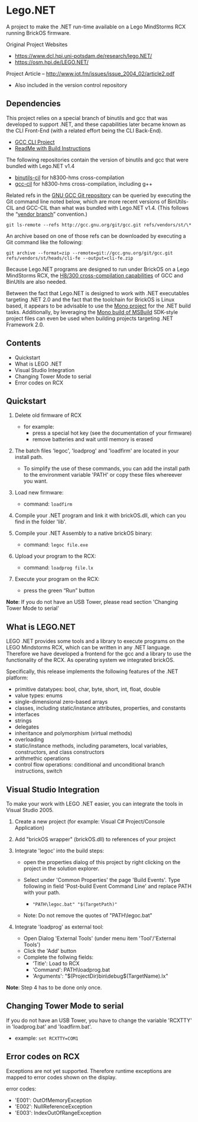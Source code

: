 Lego.NET
=====================
A project to make the .NET run-time available on a Lego MindStorms RCX running BrickOS firmware.

Original Project Websites
* https://www.dcl.hpi.uni-potsdam.de/research/lego.NET/
* https://osm.hpi.de/LEGO.NET/

Project Article – http://www.jot.fm/issues/issue_2004_02/article2.pdf
* Also included in the version control repository

Dependencies
------------
This project relies on a special branch of binutils and gcc that was developed to support .NET,
and these capabilities later became known as the CLI Front-End (with a related effort being the CLI Back-End).
* [GCC CLI Project](https://gcc.gnu.org/projects/cli.html)
* [ReadMe with Build Instructions](https://gcc.gnu.org/git/?p=gcc.git;a=blob;f=README;hb=refs/vendors/st/heads/README)

The following repositories contain the version of binutils and gcc that were bundled with Lego.NET v1.4
* [binutils-cil](https://github.com/BrickBot/binutils-cil) for h8300-hms cross-compilation
* [gcc-cil](https://github.com/BrickBot/gcc-cil) for h8300-hms cross-compilation, including g++

Related refs in the [GNU GCC Git repository](https://gcc.gnu.org/git.html) can be queried by executing the Git command line noted below,
which are more recent versions of BinUtils-CIL and GCC-CIL than what was bundled with Lego.NET v1.4.
(This follows the “[vendor branch](https://david.rothlis.net/vendor-branch/)” convention.)
``` Shell
git ls-remote --refs http://gcc.gnu.org/git/gcc.git refs/vendors/st/\*
```

An archive based on one of those refs can be downloaded by executing a Git command like the following:
``` Shell
git archive --format=zip --remote=git://gcc.gnu.org/git/gcc.git refs/vendors/st/heads/cli-fe --output=cli-fe.zip
```

Because Lego.NET programs are designed to run under BrickOS on a Lego MindStorms RCX, the
[H8/300 cross-compilation capabilities](https://gcc.gnu.org/projects/h8300-abi.html) of GCC and BinUtils are also needed.

Between the fact that Lego.NET is designed to work with .NET executables targeting .NET 2.0
and the fact that the toolchain for BrickOS is Linux based, it appears to be advisable to use
the [Mono project](https://mono-project.com/) for the .NET build tasks.
Additionally, by leveraging the [Mono build of MSBuild](https://github.com/mono/msbuild)
SDK-style project files can even be used when building projects targeting .NET Framework 2.0.


Contents
--------
* Quickstart
* What is LEGO .NET
* Visual Studio Integration
* Changing Tower Mode to serial
* Error codes on RCX


Quickstart
----------
1. Delete old firmware of RCX
   + for example:
     - press a special hot key (see the documentation of your firmware)
     - remove batteries and wait until memory is erased

2. The batch files 'legoc', 'loadprog' and 'loadfirm' are located in your install path.
   + To simplify the use of these commands, you can add the install path to 
     the environment variable 'PATH' or copy these files whereever you want.

3. Load new firmware:
   + command: `loadfirm`

4. Compile your .NET program and link it with brickOS.dll,
   which can you find in the folder 'lib'.

5. Compile your .NET Assembly to a native brickOS binary:
   + command: `legoc file.exe`

6. Upload your program to the RCX:
   + command: `loadprog file.lx`
   
7. Execute your program on the RCX:
   + press the green “Run” button

**Note**: If you do not have an USB Tower, please read section 'Changing Tower Mode to serial'


What is LEGO.NET
----------------
LEGO .NET provides some tools and a library to execute programs on the LEGO Mindstorms RCX,
which can be written in any .NET language. Therefore we have developed a frontend for the gcc
and a library to use the functionality of the RCX. As operating system we integrated
brickOS.

Specifically, this release implements the following features of the .NET platform:
* primitive datatypes: bool, char, byte, short, int, float, double
* value types: enums
* single-dimensional zero-based arrays
* classes, including static/instance attributes, properties, and constants
* interfaces
* strings
* delegates
* inheritance and polymorphism (virtual methods)
* overloading
* static/instance methods, including parameters, local variables, constructors, and class constructors
* arithmethic operations
* control flow operations: conditional and unconditional branch instructions, switch


Visual Studio Integration
-------------------------
To make your work with LEGO .NET easier, you can integrate the tools in
Visual Studio 2005.

1. Create a new project (for example: Visual C# Project/Console Application)

2. Add "brickOS wrapper" (brickOS.dll) to references of your project

3. Integrate 'legoc' into the build steps:
   + open the properties dialog of this project by right clicking on the project in the
     solution explorer.
   + Select under 'Common Properties' the page 'Build Events'. Type following
     in field 'Post-build Event Command Line' and replace PATH with your path.
    
     - `"PATH\legoc.bat" "$(TargetPath)"`
    
    + Note: Do not remove the quotes of "PATH\legoc.bat"

4. Integrate 'loadprog' as external tool:
   + Open Dialog 'External Tools' (under menu item 'Tool'/'External Tools')
   + Click the 'Add' button
   + Complete the follwing fields:
     - 'Title': Load to RCX
     - 'Command': PATH\loadprog.bat
     - 'Arguments': "$(ProjectDir)bin\debug\$(TargetName).lx"
     
**Note**: Step 4 has to be done only once.


Changing Tower Mode to serial
-----------------------------
If you do not have an USB Tower, you have to change the variable 'RCXTTY'
in 'loadprog.bat' and 'loadfirm.bat'.

* example: `set RCXTTY=COM1`


Error codes on RCX
------------------
Exceptions are not yet supported. Therefore runtime exceptions are mapped
to error codes shown on the display.

error codes:
* 'E001': OutOfMemoryException
* 'E002': NullReferenceException
* 'E003': IndexOutOfRangeException
